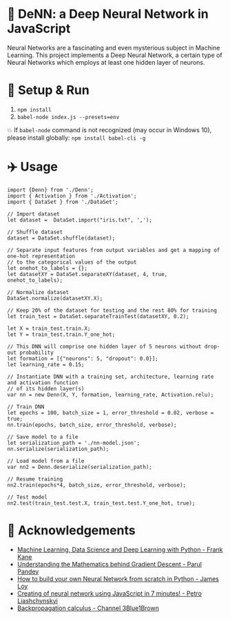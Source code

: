 # :sparkler: DeNN: a Deep Neural Network in JavaScript
Neural Networks are a fascinating and even mysterious subject in Machine Learning.
This project implements a Deep Neural Network, a certain type of Neural Networks which employs at least one hidden layer of neurons.

# :wrench: Setup & Run
1. `npm install`
2. `babel-node index.js --presets=env`

:collision: If `babel-node` command is not recognized (may occur in Windows 10), please install globally: `npm install babel-cli -g`

# :airplane: Usage


    import {Denn} from './Denn';
    import { Activation } from './Activation';
    import { DataSet } from './DataSet';

    // Import dataset
    let dataset =  DataSet.import("iris.txt", ',');

    // Shuffle dataset
    dataset = DataSet.shuffle(dataset);

    // Separate input features from output variables and get a mapping of one-hot representation
    // to the categorical values of the output
    let onehot_to_labels = {};
    let datasetXY = DataSet.separateXY(dataset, 4, true, onehot_to_labels);

    // Normalize dataset
    DataSet.normalize(datasetXY.X);

    // Keep 20% of the dataset for testing and the rest 80% for training
    let train_test = DataSet.separateTrainTest(datasetXY, 0.2);

    let X = train_test.train.X;
    let Y = train_test.train.Y_one_hot;

    // This DNN will comprise one hidden layer of 5 neurons without drop-out probability
    let formation = [{"neurons": 5, "dropout": 0.0}];
    let learning_rate = 0.15;

    // Instantiate DNN with a training set, architecture, learning rate and activation function
    // of its hidden layer(s)
    var nn = new Denn(X, Y, formation, learning_rate, Activation.relu);

    // Train DNN
    let epochs = 100, batch_size = 1, error_threshold = 0.02, verbose = true;
    nn.train(epochs, batch_size, error_threshold, verbose);

    // Save model to a file
    let serialization_path = './nn-model.json';
    nn.serialize(serialization_path);

    // Load model from a file
    var nn2 = Denn.deserialize(serialization_path);

    // Resume training
    nn2.train(epochs*4, batch_size, error_threshold, verbose);

    // Test model
    nn2.test(train_test.test.X, train_test.test.Y_one_hot, true);

# :crown: Acknowledgements
- [Machine Learning, Data Science and Deep Learning with Python - Frank Kane](https://www.udemy.com/course/data-science-and-machine-learning-with-python-hands-on/)
- [Understanding the Mathematics behind Gradient Descent - Parul Pandey](https://towardsdatascience.com/understanding-the-mathematics-behind-gradient-descent-dde5dc9be06e)
- [How to build your own Neural Network from scratch in Python - James Loy](https://towardsdatascience.com/how-to-build-your-own-neural-network-from-scratch-in-python-68998a08e4f6)
- [Creating of neural network using JavaScript in 7 minutes! - Petro Liashchynskyi](https://dev.to/liashchynskyi/creating-of-neural-network-using-javascript-in-7minutes-o21)
- [Backpropagation calculus - Channel 3Blue1Brown](https://www.youtube.com/watch?v=tIeHLnjs5U8&t=307s)
